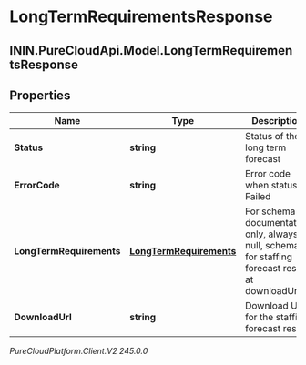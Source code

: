 # LongTermRequirementsResponse

## ININ.PureCloudApi.Model.LongTermRequirementsResponse

## Properties

|Name | Type | Description | Notes|
|------------ | ------------- | ------------- | -------------|
| **Status** | **string** | Status of the long term forecast | |
| **ErrorCode** | **string** | Error code when status is Failed | [optional] |
| **LongTermRequirements** | [**LongTermRequirements**](LongTermRequirements) | For schema documentation only, always null, schema for staffing forecast result at downloadUrl | [optional] |
| **DownloadUrl** | **string** | Download URL for the staffing forecast result | [optional] |



_PureCloudPlatform.Client.V2 245.0.0_
